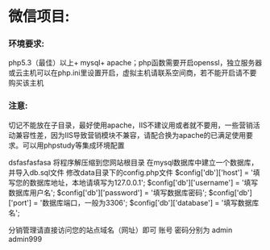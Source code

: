 #  微信项目:
###  环境要求:
php5.3（最佳）以上+ mysql+ apache；php函数需要开启openssl，独立服务器或云主机可以在php.ini里设置开启，虚拟主机请联系空间商，若不能开启请不要购买该主机
### 注意:
切记不能放在子目录，最好使用apache，IIS不建议用或者就不要用，一些营销活动兼容性差，因为IIS导致营销模块不兼容，请配合换为apache的已满足使用要求。可以用phpstudy等集成环境配置

dsfasfasfasa
将程序解压缩到您网站根目录
在mysql数据库中建立一个数据库，并导入db.sql文件
修改data目录下的config.php文件
$config['db']['host'] = '填写您的数据库地址，本地请填写为127.0.0.1';
$config['db']['username'] = '填写数据库用户名';
$config['db']['password'] = '填写数据库密码';
$config['db']['port'] = '数据库端口，一般为3306';
$config['db']['database'] = '填写数据库名';


分销管理请直接访问您的站点域名（网址）即可
账号 密码分别为  admin   admin999	
